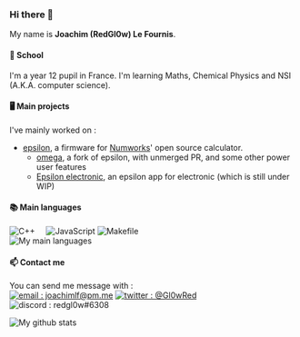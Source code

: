 ### Hi there 👋
My name is **Joachim (RedGl0w) Le Fournis**.

#### 📖 School
I'm a year 12 pupil in France. I'm learning Maths, Chemical Physics and NSI (A.K.A. computer science).

#### 🖥️ Main projects
I've mainly worked on : 
- [epsilon](https://github.com/numworks/epsilon), a firmware for [Numworks](https://numworks.com)' open source calculator.
  - [omega](https://github.com/omega-numworks/omega), a fork of epsilon, with unmerged PR, and some other power user features
  - [Epsilon electronic](https://github.com/RedGl0w/EpsilonElectronic), an epsilon app for electronic (which is still under WIP)
  
#### 📚 Main languages
![C++](https://img.shields.io/badge/-C++-000000?style=for-the-badge&logo=C%2B%2B&logoColor=white)
&nbsp; &nbsp;
![JavaScript](https://img.shields.io/badge/-JavaScript-000000?style=for-the-badge&logo=Node.js&logoColor=white)
![Makefile](https://img.shields.io/badge/-makefile-000000?style=for-the-badge&logo=GNU&logoColor=white)
<br>![My main languages](https://github-readme-stats.vercel.app/api/top-langs/?username=redgl0w&hide=stars&theme=dark&show_icons=true&layout=compact)

#### 📫 Contact me
You can send me message with :<br>
[![email : joachimlf@pm.me](https://img.shields.io/badge/-joachimlf%40pm%2Eme-000000?style=for-the-badge&logo=protonmail&logoColor=white)](mailto:joachimlf@pm.me)
[![twitter : @Gl0wRed](https://img.shields.io/badge/-%40Gl0wRed-000000?style=for-the-badge&logo=twitter&logoColor=white)](https://twitter.com/Gl0wRed)
![discord : redgl0w#6308](https://img.shields.io/badge/-Redgl0w%236308-000000?style=for-the-badge&logo=discord&logoColor=white)

![My github stats](https://github-readme-stats.vercel.app/api?username=redgl0w&hide=stars&theme=dark&show_icons=true)
